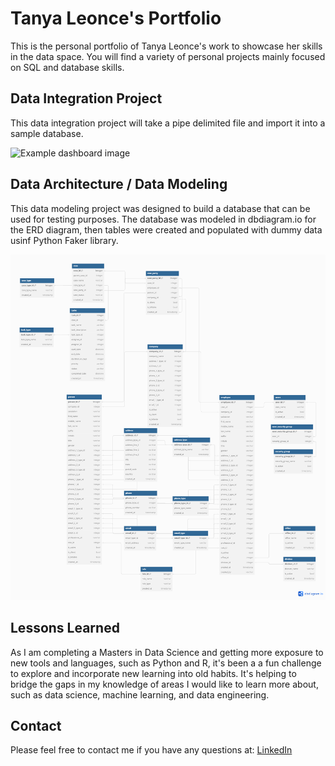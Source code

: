 # Tanya Leonce's Portfolio

This is the personal portfolio of Tanya Leonce's work to showcase her skills in the data space. You will find a variety of personal projects mainly focused on SQL and database skills.

## Data Integration Project

This data integration project will take a pipe delimited file and import it into a sample database.

![Example dashboard image](example-dashboard.png)

## Data Architecture / Data Modeling

This data modeling project was designed to build a database that can be used for testing purposes. The database was modeled in dbdiagram.io for the ERD diagram, then tables were created and populated with dummy data usinf Python Faker library.

![Example ERD diagram](ProjectDB.png)

## Lessons Learned

As I am completing a Masters in Data Science and getting more exposure to new tools and languages, such as Python and R, it's been a a fun challenge to explore and incorporate new learning into old habits. It's helping to bridge the gaps in my knowledge of areas I would like to learn more about, such as data science, machine learning, and data engineering.

## Contact

Please feel free to contact me if you have any questions at: [LinkedIn](https://www.linkedin.com/in/tanya-leonce/)
